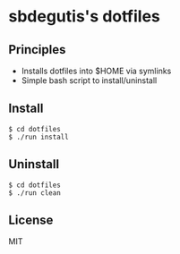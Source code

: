 # sbdegutis's dotfiles

## Principles

- Installs dotfiles into $HOME via symlinks
- Simple bash script to install/uninstall

## Install

``` shell
$ cd dotfiles
$ ./run install
```

## Uninstall

``` shell
$ cd dotfiles
$ ./run clean
```

## License

MIT
